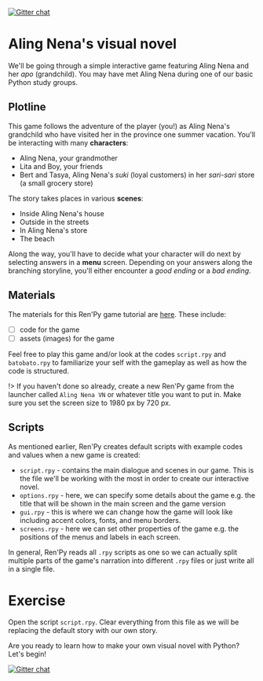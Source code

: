 [![Gitter chat](https://badges.gitter.im/gitterHQ/gitter.png)](https://gitter.im/WWCodeManila/Python)

# Aling Nena's visual novel

We'll be going through a simple interactive game featuring Aling Nena and her *apo* (grandchild). You may have met Aling Nena during one of our basic Python study groups. 

## Plotline

This game follows the adventure of the player (you!) as Aling Nena's grandchild who have visited her in the province one summer vacation. You'll be interacting with many **characters**:

- Aling Nena, your grandmother
- Lita and Boy, your friends 
- Bert and Tasya, Aling Nena's *suki* (loyal customers) in her *sari-sari* store (a small grocery store)

The story takes places in various **scenes**:

- Inside Aling Nena's house
- Outside in the streets
- In Aling Nena's store
- The beach

Along the way, you'll have to decide what your character will do next by selecting answers in a **menu** screen. Depending on  your answers along the branching storyline, you'll either encounter a *good ending* or a *bad ending*. 

## Materials

The materials for this Ren'Py game tutorial are [here](http://bit.ly/wwcodemanila-renpy). These include: 

- [ ] code for the game
- [ ] assets (images) for the game 

Feel free to play this game and/or look at the codes `script.rpy` and `batobato.rpy` to familiarize your self with the gameplay as well as how the code is structured.

!> If you haven't done so already, create a new Ren'Py game from the launcher called `Aling Nena VN` or whatever title you want to put in. Make sure you set the screen size to 1980 px by 720 px. 

## Scripts 

As mentioned earlier, Ren'Py creates default scripts with example codes and values when a new game is created:

- `script.rpy` - contains the main dialogue and scenes in our game. This is the file we'll be working with the most in order to create our interactive novel.
- `options.rpy` - here, we can specify some details about the game e.g. the title that will be shown in the main screen and the game version
- `gui.rpy` - this is where we can change how the game will look like including accent colors, fonts, and menu borders.
- `screens.rpy` - here we can set other properties of the game e.g. the positions of the menus and labels in each screen.

In general, Ren'Py reads all `.rpy` scripts as one so we can actually split multiple parts of the game's narration into different `.rpy` files or just write all in a single file.

# Exercise

Open the script `script.rpy`. Clear everything from this file as we will be replacing the default story with our own story.

Are you ready to learn how to make your own visual novel with Python? Let's begin!

[![Gitter chat](https://badges.gitter.im/gitterHQ/gitter.png)](https://gitter.im/WWCodeManila/Python)

